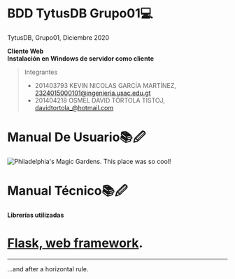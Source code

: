 # BDD TytusDB Grupo01💻
TytusDB, Grupo01, Diciembre 2020

**Cliente Web**  
**Instalación en Windows de servidor como cliente**

> Integrantes
> - 201403793	KEVIN NICOLAS GARCÍA MARTÍNEZ,	2324015000101@ingenieria.usac.edu.gt
> - 201404218	OSMEL DAVID TÓRTOLA TISTOJ,	davidtortola_@hotmail.com


# Manual De Usuario📚🖉

![Philadelphia's Magic Gardens. This place was so cool!]()

# Manual Técnico📚🖉

**Librerías utilizadas**

# **[Flask, web framework](https://flask.palletsprojects.com/en/1.1.x/).**



---

...and after a horizontal rule.
